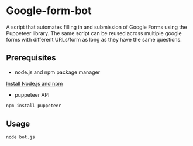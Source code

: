 # Google-form-bot

A script that automates filling in and submission of Google Forms using the Puppeteer library. The same script can be reused across multiple google forms with different URLs/form as long as they have the same questions.
## Prerequisites
* node.js and npm package manager

[Install Node.js and npm](https://nodejs.org/en/)

* puppeteer API
```bash
npm install puppeteer
```

## Usage

```node
node bot.js
```
